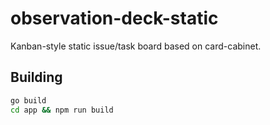# observation-deck-static

Kanban-style static issue/task board based on card-cabinet.

## Building

```bash
go build
cd app && npm run build
```
